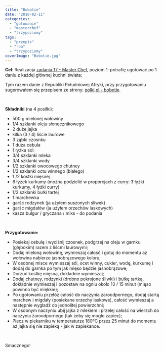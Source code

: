 ```yaml
---
title: "Bobotie"
date: "2018-02-11"
categories: 
  - "gotowanie"
  - "masterchef"
  - "trzypoziomy"
tags: 
  - "przepis"
  - "rpa"
  - "trzypoziomy"
coverImage: "Bobotie.jpg"
---
```


**Cel**: Realizacja [zadania 17 - Master Chef](https://blog.krzysztofbury.pl/zadania/), poziom 1: potrafię ugotować po 1 daniu z każdej głównej kuchni świata;

Tym razem danie z Republiki Południowej Afryki, przy przygotowaniu sugerowałem się przepisem ze strony: [polki.pl - bobotie](http://polki.pl/przepisy/kuchnie-swiata,bobotie-smakowita-zapiekanka-z-rpa,10391344,artykul.html).

 

**Składniki** (na 4 posiłki):

- 500 g mielonej wołowiny
- 1/4 szklanki oleju słonecznikowego
- 2 duże jajka
- kilka (3 / 4) liście laurowe
- 3 ząbki czosnku
- 1 duża cebula
- 1 łyżka soli
- 3/4 szklanki mleka
- 3/4 szklanki wody
- 1/2 szklanki owocowego chutney
- 1/2 szklanki octu winnego (białego)
- 1 /2 kostki mięsnej
- 6 łyżek kurkumy (można podzielić w proporcjach z curry: 3 łyżki kurkumy, 4 łyżki curry)
- 1/2 szklanki bułki tartej
- 1 marchewka
- garść rodzynek (ja użyłem suszonych śliwek)
- garść migdałów (ja użyłem orzechów laskowych)
- kasza bulgur / gryczana / miks - do podania

 

**Przygotowanie:**

- Posiekaj cebulę i wyciśnij czosnek, podgrzej na oleju w garnku (głębokim) razem z liścmi laurowymi;
- Dodaj mieloną wołowinę, wymieszaj całość i gotuj do momentu aż wołowina nabierze jasnobrązowego koloru;
- W osobnej misce wymieszaj sól, ocet winny, cukier, wodę, kurkumę i dodaj do garnka po tym jak mięso będzie jasnobrązowe;
- Dorzuć kostkę mięsną, dokładnie wymieszaj;
- Dodaj chutney, rodzynki (drobno pokrojone śliwki) i bułkę tartką, dokładnie wymieszaj i pozostaw na ogniu około 10 / 15 minut (mięso powinno być miękkie);
- Po ugotowaniu przełóż całość do naczynia żaroodpornego, dodaj startą marchew i migdały (posiekane orzechy laskowe), całość wymieszaj a następnie wygładź do jednolitej powierzchni;
- W osobnym naczyniu ubij jajka z mlekiem i przelej całość na wierzch do naczynia żaroodpornego (tak żeby się mogło zapiec);
- Piecz w piekarniku w temperaturze 180ºC przez 25 minut do momentu aż jajka się nie zapieką - jak w zapiekance.

 

Smacznego!
